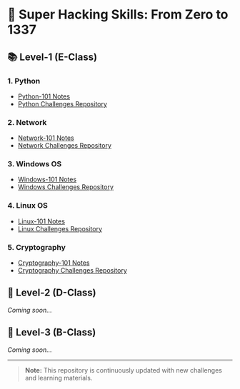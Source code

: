 # 🎯 Super Hacking Skills: From Zero to 1337

## 📚 Level-1 (E-Class)

### 1. Python 
  - [Python-101 Notes](https://hackers-cafe.notion.site/python-101)
  - [Python Challenges Repository](https://github.com/yourusername/Python-Challenges)

### 2. Network
  - [Network-101 Notes](https://hackers-cafe.notion.site/network-101)
  - [Network Challenges Repository](https://github.com/yourusername/Network-Challenges)

### 3. Windows OS
  - [Windows-101 Notes](https://hackers-cafe.notion.site/windows-101)
  - [Windows Challenges Repository](https://github.com/yourusername/Windows-Challenges)

### 4. Linux OS
  - [Linux-101 Notes](https://hackers-cafe.notion.site/linux-101?pvs=4)
  - [Linux Challenges Repository](https://github.com/yourusername/Linux-Challenges)

### 5. Cryptography
  - [Cryptography-101 Notes](https://hackers-cafe.notion.site/cryptography-101)
  - [Cryptography Challenges Repository](https://github.com/yourusername/Cryptography-Challenges)

## 🚀 Level-2 (D-Class)
*Coming soon...*

## 🚀 Level-3 (B-Class)
*Coming soon...*

---
> **Note:** This repository is continuously updated with new challenges and learning materials.
